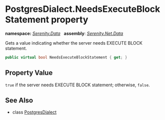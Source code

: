 # PostgresDialect.NeedsExecuteBlockStatement property
**namespace:** *[Serenity.Data](../../README.md#serenity.data-namespace)*   **assembly**: *[Serenity.Net.Data](../../README.md)*

Gets a value indicating whether the server needs EXECUTE BLOCK statement.

```csharp
public virtual bool NeedsExecuteBlockStatement { get; }
```

## Property Value

`true` if the server needs EXECUTE BLOCK statement; otherwise, `false`.

## See Also

* class [PostgresDialect](../PostgresDialect.md)
